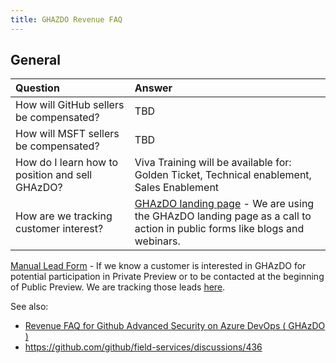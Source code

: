 ```yaml
---
title: GHAZDO Revenue FAQ
---
```



## General 
| Question | Answer | 
| :------- | :------ | 
How will GitHub sellers be compensated?| TBD
How will MSFT sellers be compensated? | TBD
How do I learn how to position and sell GHAzDO? | Viva Training will be available for:  Golden Ticket, Technical enablement, Sales Enablement
How are we tracking customer interest? | [GHAzDO landing page](https://resources.github.com/ghazdo/) - We are using the GHAzDO landing page as a call to action in public forms like blogs and webinars. 
[Manual Lead Form](https://docs.google.com/forms/d/e/1FAIpQLSfLa4qjf8Ycm9GrUG55EzhujGd76cMXzxywObbAtUNoSvqWTQ/viewform) - If we know a customer is interested in GHAzDO for potential participation in Private Preview or to be contacted at the beginning of Public Preview. We are tracking those leads [here](https://github.lightning.force.com/lightning/r/Campaign/7015c0000023RBVAA2/view).





See also: 
 - [Revenue FAQ for Github Advanced Security on Azure DevOps ( GHAzDO )](https://docs.google.com/document/d/1j8tvS7pzO3dq2uiU1Gm7adppX-6aVL3pDBW5myAa_Qc/edit)
 - https://github.com/github/field-services/discussions/436

